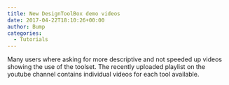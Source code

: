 ```yaml
---
title: New DesignToolBox demo videos
date: 2017-04-22T18:10:26+00:00
author: Bump
categories:
  - Tutorials
---
```


Many users where asking for more descriptive and not speeded up videos showing the use of the toolset. The recently uploaded playlist on the youtube channel contains individual videos for each tool available.
